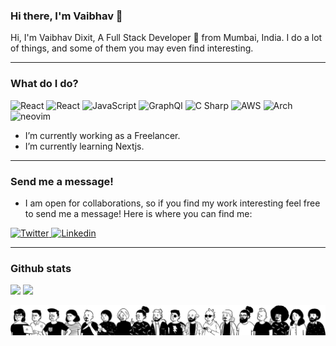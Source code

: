 ### Hi there, I'm Vaibhav 👋 

Hi, I'm Vaibhav Dixit, A Full Stack Developer 🚀 from Mumbai, India. I do a lot of things, and some of them you may even find interesting.

---

### What do I do?

<p>
  <img alt="React" src="https://img.shields.io/badge/next.js-000000?style=for-the-badge&logo=nextdotjs&logoColor=white" />
  <img alt="React" src="https://img.shields.io/badge/React-61DAFB?logo=react&logoColor=white&style=for-the-badge" />
  <img alt="JavaScript" src="https://img.shields.io/badge/JavaScript-F7DF1E?logo=javascript&logoColor=white&style=for-the-badge" />
  <img alt="GraphQl" src="https://img.shields.io/badge/GraphQL-E10098?logo=graphql&logoColor=white&style=for-the-badge" />
  <img alt="C Sharp" src="https://img.shields.io/badge/C%23-239120?logo=c-sharp&logoColor=white&style=for-the-badge" />
  <img alt="AWS" src="https://img.shields.io/badge/Amazon%20AWS-232F3E?logo=amazonaws&logoColor=fff&style=for-the-badge">
  <img alt="Arch" src="https://img.shields.io/badge/Arch_Linux-1793D1?style=for-the-badge&logo=arch-linux&logoColor=white">
  <img alt="neovim" src="https://img.shields.io/badge/NeoVim-%2357A143.svg?&style=for-the-badge&logo=neovim&logoColor=white">
</p>

- I’m currently working as a Freelancer. 
- I’m currently learning Nextjs.



---

### Send me a message!

- I am open for collaborations, so if you find my work interesting feel free to send me a message! Here is where you can find me:

<p>
  <a href="https://twitter.com/dixitvaib">
    <img alt="Twitter" src="https://img.shields.io/badge/Twitter-1DA1F2?logo=twitter&logoColor=white&style=for-the-badge" />
  </a>
  <a href="https://www.linkedin.com/in/vaibhav-dixit-7a7622117/">
    <img alt="Linkedin" src="https://img.shields.io/badge/linkedin-0077B5?logo=linkedin&logoColor=white&style=for-the-badge" />
  </a>
</p>

---

### Github stats


<p>
  <img src = "https://github-readme-stats.vercel.app/api?username=vaibdix&theme=tokyonight&count_private=true&show_icons=false&hide_border=true">
  <img src = "https://github-readme-stats.vercel.app/api/top-langs?username=vaibdix&layout=compact&langs_count=8&card_width=320&show_icons=true&hide_border=true&theme=tokyonight">
</p>

<div align="center">
  <img src="https://raw.githubusercontent.com/vaibdix/vaibdix/master/a.svg">
</div>

